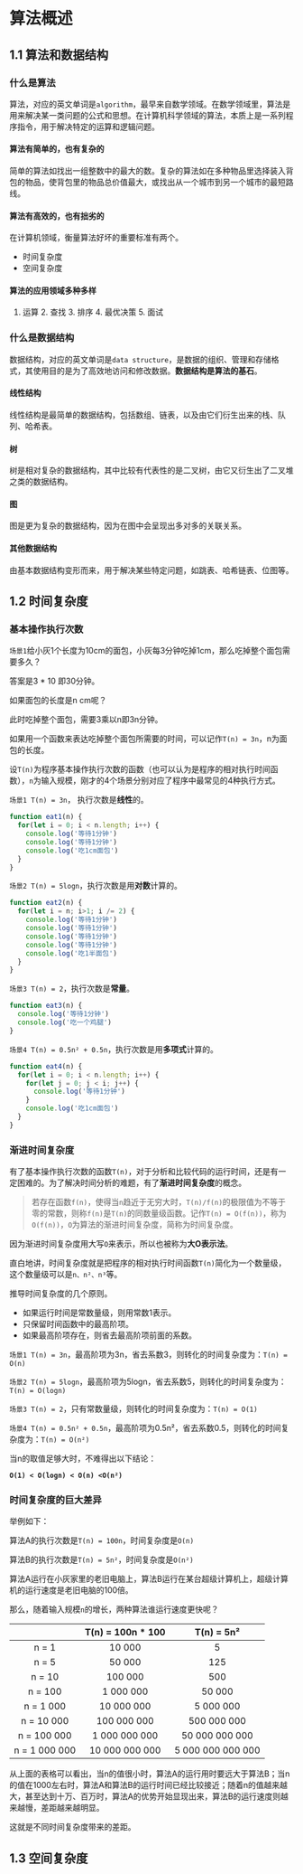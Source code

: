 # 算法概述

## 1.1 算法和数据结构

### 什么是算法

算法，对应的英文单词是`algorithm`，最早来自数学领域。在数学领域里，算法是用来解决某一类问题的公式和思想。在计算机科学领域的算法，本质上是一系列程序指令，用于解决特定的运算和逻辑问题。

#### 算法有简单的，也有复杂的

简单的算法如找出一组整数中的最大的数。复杂的算法如在多种物品里选择装入背包的物品，使背包里的物品总价值最大，或找出从一个城市到另一个城市的最短路线。

#### 算法有高效的，也有拙劣的

在计算机领域，衡量算法好坏的重要标准有两个。

- 时间复杂度
- 空间复杂度

#### 算法的应用领域多种多样

1. 运算	2. 查找	3. 排序	4. 最优决策 5. 面试

### 什么是数据结构

数据结构，对应的英文单词是`data structure`，是数据的组织、管理和存储格式，其使用目的是为了高效地访问和修改数据。**数据结构是算法的基石**。

#### 线性结构

线性结构是最简单的数据结构，包括数组、链表，以及由它们衍生出来的栈、队列、哈希表。

#### 树

树是相对复杂的数据结构，其中比较有代表性的是二叉树，由它又衍生出了二叉堆之类的数据结构。

#### 图

图是更为复杂的数据结构，因为在图中会呈现出多对多的关联关系。

#### 其他数据结构

由基本数据结构变形而来，用于解决某些特定问题，如跳表、哈希链表、位图等。

## 1.2 时间复杂度

### 基本操作执行次数

`场景1`给小灰1个长度为10cm的面包，小灰每3分钟吃掉1cm，那么吃掉整个面包需要多久？

答案是3 * 10 即30分钟。

如果面包的长度是n cm呢？

此时吃掉整个面包，需要3乘以n即3n分钟。

如果用一个函数来表达吃掉整个面包所需要的时间，可以记作`T(n) = 3n`，n为面包的长度。



设`T(n)`为程序基本操作执行次数的函数（也可以认为是程序的相对执行时间函数），`n`为输入规模，刚才的4个场景分别对应了程序中最常见的4种执行方式。

`场景1 T(n) = 3n`， 执行次数是**线性**的。

```javascript
function eat1(n) {
  for(let i = 0; i < n.length; i++) {
    console.log('等待1分钟')
    console.log('等待1分钟')
    console.log('吃1cm面包')
  }
}
```

`场景2 T(n) = 5logn`，执行次数是用**对数**计算的。

```javascript
function eat2(n) {
  for(let i = n; i>1; i /= 2) {
    console.log('等待1分钟')
    console.log('等待1分钟')
    console.log('等待1分钟')
    console.log('等待1分钟')
    console.log('吃1半面包')
  }
}
```

`场景3 T(n) = 2`，执行次数是**常量**。

```javascript
function eat3(n) {
  console.log('等待1分钟')
  console.log('吃一个鸡腿')
}
```

`场景4 T(n) = 0.5n² + 0.5n`，执行次数是用**多项式**计算的。

```javascript
function eat4(n) {
  for(let i = 0; i < n.length; i++) {
    for(let j = 0; j < i; j++) {
      console.log('等待1分钟')
    }
    console.log('吃1cm面包')
  }
}
```

### 渐进时间复杂度

有了基本操作执行次数的函数`T(n)`，对于分析和比较代码的运行时间，还是有一定困难的。为了解决时间分析的难题，有了**渐进时间复杂度**的概念。

> 若存在函数`f(n)`，使得当`n`趋近于无穷大时，`T(n)/f(n)`的极限值为不等于零的常数，则称`f(n)`是`T(n)`的同数量级函数。记作`T(n) = O(f(n))`，称为`O(f(n))`，`O`为算法的渐进时间复杂度，简称为时间复杂度。

因为渐进时间复杂度用大写`O`来表示，所以也被称为**大O表示法**。

直白地讲，时间复杂度就是把程序的相对执行时间函数`T(n)`简化为一个数量级，这个数量级可以是`n、n²、n³`等。

推导时间复杂度的几个原则。

- 如果运行时间是常数量级，则用常数1表示。
- 只保留时间函数中的最高阶项。
- 如果最高阶项存在，则省去最高阶项前面的系数。

`场景1 T(n) = 3n`，最高阶项为3n，省去系数3，则转化的时间复杂度为：`T(n) = O(n)`

`场景2 T(n) = 5logn`，最高阶项为5logn，省去系数5，则转化的时间复杂度为：`T(n) = O(logn)`

`场景3 T(n) = 2`，只有常数量级，则转化的时间复杂度为：`T(n) = O(1)`

`场景4 T(n) = 0.5n² + 0.5n`，最高阶项为0.5n²，省去系数0.5，则转化的时间复杂度为：`T(n) = O(n²)`

当n的取值足够大时，不难得出以下结论：

**`O(1) < O(logn) < O(n) <O(n²)`**

### 时间复杂度的巨大差异

举例如下：

算法A的执行次数是`T(n) = 100n`，时间复杂度是`O(n)`

算法B的执行次数是`T(n) = 5n²`，时间复杂度是`O(n²)`

算法A运行在小灰家里的老旧电脑上，算法B运行在某台超级计算机上，超级计算机的运行速度是老旧电脑的100倍。

那么，随着输入规模`n`的增长，两种算法谁运行速度更快呢？

|               | T(n) = 100n * 100 |    T(n) = 5n²     |
| :-----------: | :---------------: | :---------------: |
|     n = 1     |      10 000       |         5         |
|     n = 5     |      50 000       |        125        |
|    n = 10     |      100 000      |        500        |
|    n = 100    |     1 000 000     |      50 000       |
|   n = 1 000   |    10 000 000     |     5 000 000     |
|  n = 10 000   |    100 000 000    |    500 000 000    |
|  n = 100 000  |   1 000 000 000   |  50 000 000 000   |
| n = 1 000 000 |  10 000 000 000   | 5 000 000 000 000 |

从上面的表格可以看出，当n的值很小时，算法A的运行用时要远大于算法B；当n的值在1000左右时，算法A和算法B的运行时间已经比较接近；随着n的值越来越大，甚至达到十万、百万时，算法A的优势开始显现出来，算法B的运行速度则越来越慢，差距越来越明显。

这就是不同时间复杂度带来的差距。

## 1.3 空间复杂度


